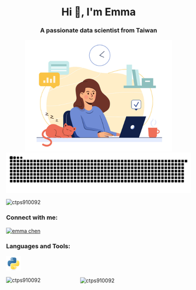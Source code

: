 <h1 align="center">Hi 👋, I'm Emma</h1>
<h3 align="center">A passionate data scientist from Taiwan</h3>
<p align="center">
  <img src="images/homepage.jpg" width="400">
  <br>
  <img src="images/github-user-contribution.svg" width="800">
</p>
<p align="left"> <img src="https://komarev.com/ghpvc/?username=ctps910092&label=Profile%20views&color=0e75b6&style=flat" alt="ctps910092" /> </p>

<h3 align="left">Connect with me:</h3>
<p align="left">
<a href="https://www.linkedin.com/in/emma-chen-9b3b07262/" target="blank"><img align="center" src="https://raw.githubusercontent.com/rahuldkjain/github-profile-readme-generator/master/src/images/icons/Social/linked-in-alt.svg" alt="emma chen" height="40" width="40" /></a>
</p>

<h3 align="left">Languages and Tools:</h3>
<p align="left"> <a href="https://www.python.org" target="_blank" rel="noreferrer"> <img src="https://raw.githubusercontent.com/devicons/devicon/master/icons/python/python-original.svg" alt="python" width="40" height="40"/> </a> </p>

<p><img align="left" src="https://github-readme-stats.vercel.app/api?username=ctps910092&show_icons=true&locale=en" alt="ctps910092" width='40%'/></p>

<p><img align="center" src="https://github-readme-streak-stats.herokuapp.com/?user=ctps910092&" alt="ctps910092" width='42%'/></p>


<!--
https://rahuldkjain.github.io/gh-profile-readme-generator/
**ctps910092/ctps910092** is a ✨ _special_ ✨ repository because its `README.md` (this file) appears on your GitHub profile.

Here are some ideas to get you started:

- 🔭 I’m currently working on ...
- 🌱 I’m currently learning ...
- 👯 I’m looking to collaborate on ...
- 🤔 I’m looking for help with ...
- 💬 Ask me about ...
- 📫 How to reach me: ...
- 😄 Pronouns: ...
- ⚡ Fun fact: ...
-->
